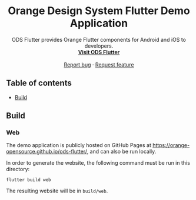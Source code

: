 <h1 align="center">Orange Design System Flutter Demo Application</h1>

<p align="center">
  ODS Flutter provides Orange Flutter components for Android and iOS to developers.
  <br>
  <a href="https://orange-opensource.github.io/ods-flutter"><strong>Visit ODS Flutter</strong></a>
  <br>
  <br>
  <a href="https://github.com/Orange-OpenSource/ods-flutter/issues/new?assignees=B3nz01d&labels=bug%2Ctriage&template=bug_report.yml&title=%5BBug%5D%3A+Bug+Summary">Report bug</a>
  ·
  <a href="https://github.com/Orange-OpenSource/ods-flutter/issues/new?assignees=B3nz01d&labels=feature%2Ctriage&template=feature_request.yml&title=%5Bfeature%5D%3A+">Request feature</a>
</p>

## Table of contents

- [Build](#build)

## Build

### Web

The demo application is publicly hosted on GitHub Pages at https://orange-opensource.github.io/ods-flutter/, and can also be run locally.

In order to generate the website, the following command must be run in this directory:

```
flutter build web
```

The resulting website will be in `build/web`.
